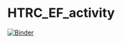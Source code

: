 # HTRC_EF_activity
[![Binder](https://mybinder.org/badge_logo.svg)](https://mybinder.org/v2/gh/elfdickson/HTRC_EF_activity/master)
